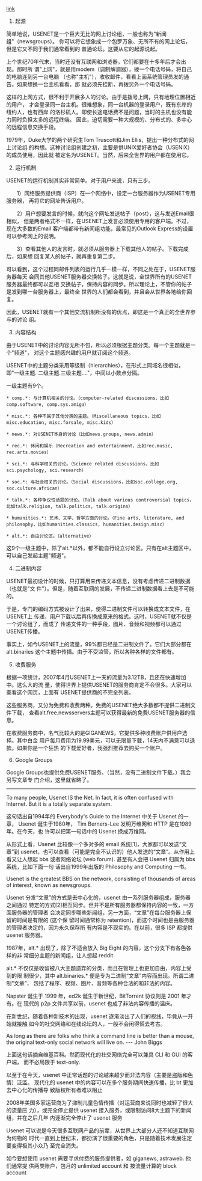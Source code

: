 

[link](https://www.ruanyifeng.com/blog/2007/11/usenet.html)

1. 起源

简单地说，USENET是一个巨大无比的网上讨论组，一般也称为"新闻组"（newsgroups）。
你可以将它想象成一个包罗万象、无所不有的网上论坛，但是它又不同于我们通常看到的
普通论坛。这要从它的起源说起。

上个世纪70年代末，当时还没有互联网和浏览器，它们都要在十多年后才会出现。那时所
谓"上网"，就是用modem（调制解调器），拨一个电话号码，将自己的电脑连到另一台电脑
（也称"主机"），收收邮件，看看上面系统管理员发的通告。如果想换一台主机看看，那
就必须先挂断，再拨另外一个电话号码。

这样的上网方式，很不利于开展多人的讨论。由于是拨号上网，只有地理位置相近的用户，
才会登录同一台主机。很难想象，同一台机器的登录用户，既有东岸的纽约人，也有西岸
的洛杉矶人。即使长途电话费不是问题，当时的主机也没有能力同时负担太多的远程终端。
因此，迫切需要一种大规模的、分布式的、多中心的远程信息交换手段。

1979年，Duke大学的两个研究生Tom Truscott和Jim Ellis，提出一种分布式的网上讨论组
的构想。这种讨论组创建之初，主要是供UNIX爱好者协会（USENIX）的成员使用，因此就
被定名为USENET。当然，后来全世界的用户都在使用它。

2. 运行机制

USENET的运行机制其实非常简单。对于用户来说，只有三步。

　　1）网络服务提供商（ISP）在一个网络中，设定一台服务器作为USENET专用服务器，
再将它的网址告诉用户。

　　2）用户想要发言的时候，就向这个网址发送帖子（post），这与发送Email很相似，
但是两者格式不一样，在USENET上发言必须使用专用的客户端。不过，现在大多数的Email
客户端都带有新闻组功能，最常见的Outlook Express的设置可以参考网上的说明。

　　3）查看其他人的发言时，就必须从服务器上下载其他人的帖子。下载完成后，如果想
回复某人的帖子，就再重复第二步。

可以看到，这个过程同邮件列表的运行几乎一模一样，不同之处在于，USENET服务器每天
会同其他USENET服务器交换帖子。这就是说，全世界所有的USENET服务器最终都可以互相
交换帖子，保持内容的同步。所以理论上，不管你的帖子是发到哪一台服务器上，最终全
世界的人们都会看到，并且会从世界各地给你回复。

因此，USENET就有一个其他交流机制所没有的优点，即这是一个真正的全世界参与的讨论
组。

3. 内容结构

由于USENET中的讨论内容无所不包，所以必须根据主题分类。每一个主题就是一个"频道"，
对这个主题感兴趣的用户就订阅这个频道。

USENET中的主题分类采用等级制（hierarchies），在形式上同域名很相似，即"一级主题.
二级主题.三级主题...."，中间以小数点分隔。

一级主题有9个。

```
* comp.*: 与计算机相关的讨论。（computer-related discussions，比如comp.software, comp.sys.amiga）

* misc.*: 各种不属于其他分类的主题。（Miscellaneous topics，比如misc.education, misc.forsale, misc.kids）

* news.*: 对USENET本身的讨论（比如news.groups, news.admin）

* rec.*: 休闲和娱乐（Recreation and entertainment，比如rec.music, rec.arts.movies）

* sci.*: 与科学相关的讨论。（Science related discussions，比如sci.psychology, sci.research）

* soc.*: 与社会相关的讨论。（Social discussions，比如soc.college.org, soc.culture.african）

* talk.*: 各种争议性话题的讨论。（Talk about various controversial topics，比如talk.religion, talk.politics, talk.origins）

* humanities.*: 艺术、文学、哲学方面的讨论。（Fine arts, literature, and philosophy，比如humanities.classics, humanities.design.misc）

* alt.*: 自由讨论区。（alternative）
```

这9个一级主题中，除了alt.*以外，都不能自行设立讨论区。只有在alt主题区中，可以自己发起主题"频道"。


4. 二进制内容

USENET最初设计的时候，只打算用来传递文本信息，没有考虑传递二进制数据（也就是"文
件"）。但是，随着互联网的发展，不传递二进制数据看上去是不可能的。

于是，专门的编码方式被设计了出来，使得二进制文件可以转换成文本文件，在USENET上
传递，用户下载以后再传换成原来的格式。这时，USENET就不仅是一个讨论组了，而成了
传递文件的一种手段，图片、音频和视频都可以通过USENET传播。

事实上，如今USENET上的流量，99%都已经是二进制文件了。它们大部分都在alt.binaries
这个主题中传播。由于不受监管，所以各种各样的文件都有。

5. 收费服务

根据一项统计，2007年4月USENET上一天的流量为3.12TB，且还在快速增加中。这么大的流
量，使得世界上提供USENET的服务商肯定不会很多。大家可以查看这个网页，上面有
USENET提供商的不完全列表。

这些服务商，又分为免费和收费两种。免费的USENET绝大多数都不提供二进制文件下载，
查看alt.free.newsservers主题可以获得最新的免费USENET服务器的信息。

在收费服务商中，名气比较大的是GIGANEWS，它提供多种收费账户供用户选择。其中白金
用户每月费用为19.99美元，可以无限量下载，14天内不满意可以退款。如果你是一个狂热
的下载爱好者，我强烈推荐去购买一个账户。

6. Google Groups

Google Groups也提供免费USENET服务。（当然，没有二进制文件下载。）我会另写文章专
门介绍，这里就省略了。

---


To many people, Usenet IS the Net. In fact, it is often confused with Internet.
But it is a totally separate system.

这句话出自1994年的 Everybody's Guide to the Internet 中关于 Usenet 的一章，
Usenet 诞生于1980年， Tim Berners-Lee 发明万维网和 HTTP 是在1989年。在今天，也
许可以把第一句话中的 Usenet 换成万维网。

从形式上看，Usenet 比较像一个多对多的 email 系统[1]，大家都可以发送“文章”到
usenet，也可以查看（可能是完全不认识的）他人发送的“文章”。从作用上看又让人想起
bbs 或者网络论坛 (web forum). 甚至有人会把 Usenet 归属为 bbs 系统，比如下面一句
话出自1999年出版的 Philosophy and Computing 一书。

Usenet is the greatest BBS on the network, consisting of thousands of areas of
interest, known as newsgroups.

Usenet 分发“文章”的方式是去中心化的，usenet 由一系列服务器组成，服务器之间通过
特定的方式[2]相互同步。但并不是所有服务器都保持内容的一致，一方面服务器的管理者
会决定同步哪些新闻组，另一方面，“文章”在每台服务器上保留的时间是有限的 (这个保
留时间通常称为 retention)，而这个时间也是由服务器的管理者决定的，因为永久保存所
有内容是不现实的。在以前，很多 ISP 都提供 usenet 服务器。


1987年，alt.* 出现了，除了不适合放入 Big Eight 的内容，这个分支下有各色各样的非
常细分主题的新闻组，让人想起 reddit

alt.* 不仅仅是收留被八大主题遗弃的分类，而且在管理上也更加自由，内容上受到的限
制很少，其中 alt.binaries.* 便是专为二进制“文章”内容而出现。所谓二进制“文章”，
包括了程序、视频、图片、音频等各种合法的和非法的内容。

Napster 诞生于 1999 年，ed2k 诞生于新世纪，BitTorrent 协议则是 2001 年才有。在
现代的 p2p 文件共享以前，usenet 也成了非法内容传播的温床。

在新世纪，随着各种新技术的出现，usenet 逐渐淡出了人们的视线，毕竟从一开始就接触
如今的社交网络和在线论坛的人，一般不会闲得慌去考古。

As long as there are folks who think a command line is better than a mouse, the
original text-only social network will live on. --- John Biggs

上面这句话摘自维基百科。然而现代化的社交网络完全可以兼具 CLI 和 GUI 的客户端，
而不必局限于 text-only.

以至于在今天，usenet 中正常话题的讨论越来越少而非法内容（主要是盗版和色情）泛滥。
现代化的 usenet 中的内容可以在多个服务期间快速传播，比 bt 更加去中心化的传播导
致版权所有者难以阻止

2008年美国多家运营商为了抑制儿童色情传播（对运营商来说同时也减轻了很大的流量压
力），或完全停止提供 usenet 接入服务，或限制访问8大主题下的新闻组，并在之后几年
内逐渐完全停止了 usenet 服务

Usenet 可以说是今天很多互联网产品的前辈，从世界上大部分人还不知道互联网为何物的
时代一直到上世纪末，都扮演了很重要的角色，只是随着技术发展注定要变得极其小众乃
至完全消失。

如今要想使用 usenet 需要寻求付费的服务提供者，如 giganews, astraweb. 他们通常提
供两类账户，包月的 unlimited account 和 按流量计算的 block account
